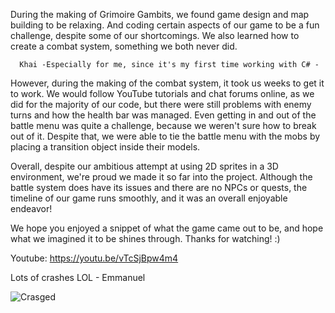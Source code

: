During the making of Grimoire Gambits, we found game design and map building to be relaxing. And coding certain aspects of our game to be a fun challenge, despite some of our shortcomings. We also learned how to create a combat system, something we both never did.
      
      Khai -Especially for me, since it's my first time working with C# - 

However, during the making of the combat system, it took us weeks to get it to work. We would follow YouTube tutorials and chat forums online, as we did for the majority of our code, but there were still problems with enemy turns and how the health bar was managed. Even getting in and out of the battle menu was quite a challenge, because we weren't sure how to break out of it. Despite that, we were able to 
tie the battle menu with the mobs by placing a transition object inside their models. 

Overall, despite our ambitious attempt at using 2D sprites in a 3D environment, we're proud we made it so far into the project. Although the battle system does have its issues and there are no NPCs or quests, the timeline of our game runs smoothly, and it was an overall enjoyable endeavor! 

We hope you enjoyed a snippet of what the game came out to be, and hope what we imagined it to be shines through. Thanks for watching!  :)
 
Youtube: 
https://youtu.be/vTcSjBpw4m4





Lots of crashes LOL - Emmanuel


![Crasged](https://github.com/Sangtopia/The-Grimoire-Gambits/assets/40766915/73c26951-319b-4cdf-b766-d3b8acb708f7)
